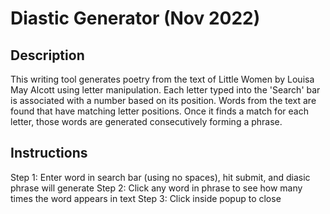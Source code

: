 # Diastic Generator (Nov 2022)

## Description
This writing tool generates poetry from the text of Little Women by Louisa May Alcott using letter manipulation. Each letter typed into the 'Search' bar is associated with a number based on its position. Words from the text are found that have matching letter positions. Once it finds a match for each letter, those words are generated consecutively forming a phrase.  
             
## Instructions
  Step 1: Enter word in search bar (using no spaces), hit submit, and diasic phrase will generate
  Step 2: Click any word in phrase to see how many times the word appears in text
  Step 3: Click inside popup to close
